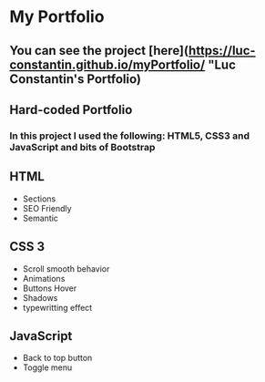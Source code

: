 # My Portfolio 
## You can see the project [here](https://luc-constantin.github.io/myPortfolio/ "Luc Constantin's Portfolio)
## Hard-coded Portfolio
### In this project I used the following: HTML5, CSS3 and JavaScript and bits of Bootstrap
## HTML
 * Sections
 * SEO Friendly
 * Semantic
## CSS 3
 * Scroll smooth behavior
 * Animations
 * Buttons Hover
 * Shadows
 * typewritting effect
## JavaScript
 * Back to top button
 * Toggle menu
